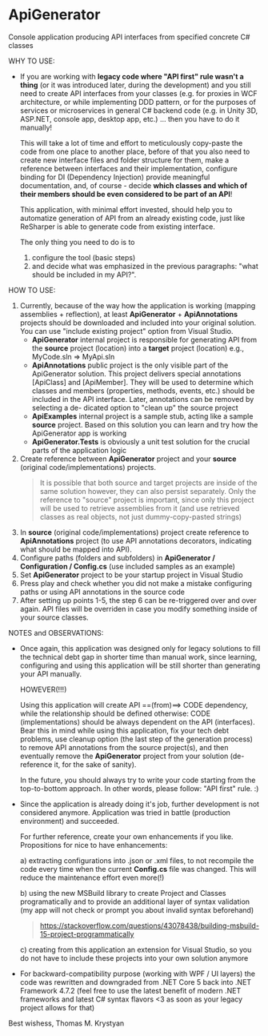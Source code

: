 # ApiGenerator
Console application producing API interfaces from specified concrete C# classes


WHY TO USE:

- If you are working with **legacy code where "API first" rule wasn't a thing** (or it was introduced later, during the development)
  and you still need to create API interfaces from your classes (e.g. for proxies in WCF architecture, or while implementing DDD pattern,
  or for the purposes of services or microservices in general C# backend code (e.g. in Unity 3D, ASP.NET, console app, desktop app, etc.)
  ... then you have to do it manually!
  
  This will take a lot of time and effort to meticulously copy-paste the code from one place to another place, before of that you also need to
  create new interface files and folder structure for them, make a reference between interfaces and their implementation, configure binding for DI
  (Dependency Injection) provide meaningful documentation, and, of course - decide **which classes and which of their members should be even
  considered to be part of an API**!
  
  This application, with minimal effort invested, should help you to automatize generation of API from an already existing code,
  just like ReSharper is able to generate code from existing interface.
  
  The only thing you need to do is to
  1. configure the tool (basic steps)
  2. and decide what was emphasized in the previous paragraphs: "what should be included in my API?". 
  

HOW TO USE:

1. Currently, because of the way how the application is working (mapping assemblies + reflection), at least **ApiGenerator** + **ApiAnnotations** projects
   should be downloaded and included into your original solution. You can use "include existing project" option from Visual Studio.
   - **ApiGenerator** internal project is responsible for generating API from the **source** project (location) into a **target** project (location) e.g., MyCode.sln => MyApi.sln
   - **ApiAnnotations** public project is the only visible part of the ApiGenerator solution. This project delivers special annotations [ApiClass] and [ApiMember]. They will be
     used to determine which classes and members (properties, methods, events, etc.) should be included in the API interface. Later, annotations can be removed by selecting a de-
     dicated option to "clean up" the source project
   - **ApiExamples** internal project is a sample stub, acting like a sample **source** project. Based on this solution you can learn and try how the ApiGenerator app is working
   - **ApiGenerator.Tests** is obviously a unit test solution for the crucial parts of the application logic
2. Create reference between **ApiGenerator** project and your **source** (original code/implementations) projects.
   > It is possible that both source and target projects are inside of the same solution however, they can also persist separately. Only the reference to "source" project is
   > important, since only this project will be used to retrieve assemblies from it (and use retrieved classes as real objects, not just dummy-copy-pasted strings)
3. In **source** (original code/implementations) project create reference to **ApiAnnotations** project (to use API annotations decorators, indicating what should be mapped into API).
4. Configure paths (folders and subfolders) in **ApiGenerator / Configuration / Config.cs** (use included samples as an example)
5. Set **ApiGenerator** project to be your startup project in Visual Studio
6. Press play and check whether you did not make a mistake configuring paths or using API annotations in the source code
7. After setting up points 1-5, the step 6 can be re-triggered over and over again. API files will be overriden in case you modify something inside of your source classes.


NOTES and OBSERVATIONS:

- Once again, this application was designed only for legacy solutions to fill the technical debt gap in shorter time than manual work, since learning, configuring and using this
  application will be still shorter than generating your API manually.
  
  HOWEVER(!!!)
  
  Using this application will create API ==(from)==> CODE dependency, while the relationship should be defined otherwise: CODE (implementations) should be always dependent on the API (interfaces).
  Bear this in mind while using this application, fix your tech debt problems, use cleanup option (the last step of the generation process) to remove API annotations from the source project(s),
  and then eventually remove the **ApiGenerator** project from your solution (de-reference it, for the sake of sanity).
  
  In the future, you should always try to write your code starting from the top-to-bottom approach. In other words, please follow: "API first" rule. :)

- Since the application is already doing it's job, further development is not considered anymore.
  Application was tried in battle (production environment) and succeeded.
  
  For further reference, create your own enhancements if you like. Propositions for nice to have enhancements:
  
  a) extracting configurations into .json or .xml files, to not recompile the code every time when the current **Config.cs** file was changed. This will reduce the maintenance effort even more(!)
  
  b) using the new MSBuild library to create Project and Classes programatically and to provide an additional layer of syntax validation (my app will not check or prompt you about invalid syntax beforehand)
  > https://stackoverflow.com/questions/43078438/building-msbuild-15-project-programmatically
  
  c) creating from this application an extension for Visual Studio, so you do not have to include these projects into your own solution anymore
  
- For backward-compatibility purpose (working with WPF / UI layers) the code was rewritten and downgraded from .NET Core 5 back into .NET Framework 4.7.2 (feel free to use the latest benefit of modern .NET frameworks and latest C# syntax flavors <3 as soon as your legacy project allows for that)


Best wishess,
Thomas M. Krystyan
